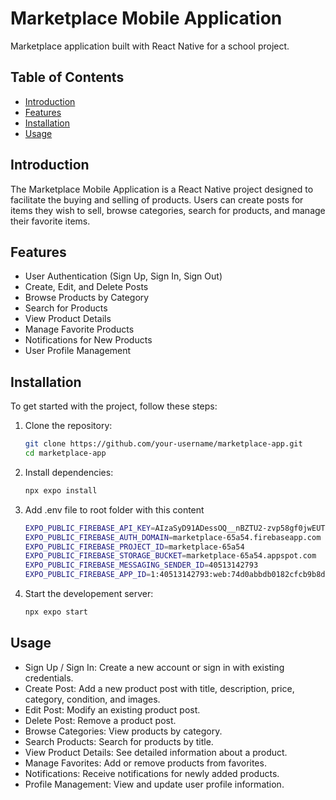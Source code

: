 # Marketplace Mobile Application

Marketplace application built with React Native for a school project.

## Table of Contents

- [Introduction](#introduction)
- [Features](#features)
- [Installation](#installation)
- [Usage](#usage)

## Introduction

The Marketplace Mobile Application is a React Native project designed to facilitate the buying and selling of products. Users can create posts for items they wish to sell, browse categories, search for products, and manage their favorite items.

## Features

- User Authentication (Sign Up, Sign In, Sign Out)
- Create, Edit, and Delete Posts
- Browse Products by Category
- Search for Products
- View Product Details
- Manage Favorite Products
- Notifications for New Products
- User Profile Management

## Installation

To get started with the project, follow these steps:

1. Clone the repository:
   ```sh
   git clone https://github.com/your-username/marketplace-app.git
   cd marketplace-app
   ```
2. Install dependencies:

   ```sh
   npx expo install

   ```
3. Add .env file to root folder with this content
   ```sh
   EXPO_PUBLIC_FIREBASE_API_KEY=AIzaSyD91ADessOQ__nBZTU2-zvp58gf0jwEUTM
   EXPO_PUBLIC_FIREBASE_AUTH_DOMAIN=marketplace-65a54.firebaseapp.com
   EXPO_PUBLIC_FIREBASE_PROJECT_ID=marketplace-65a54
   EXPO_PUBLIC_FIREBASE_STORAGE_BUCKET=marketplace-65a54.appspot.com
   EXPO_PUBLIC_FIREBASE_MESSAGING_SENDER_ID=40513142793
   EXPO_PUBLIC_FIREBASE_APP_ID=1:40513142793:web:74d0abbdb0182cfcb9b8d8
   ```
4. Start the developement server:
   ```sh
   npx expo start
   ```

## Usage

- Sign Up / Sign In: Create a new account or sign in with existing credentials.
- Create Post: Add a new product post with title, description, price, category, condition, and images.
- Edit Post: Modify an existing product post.
- Delete Post: Remove a product post.
- Browse Categories: View products by category.
- Search Products: Search for products by title.
- View Product Details: See detailed information about a product.
- Manage Favorites: Add or remove products from favorites.
- Notifications: Receive notifications for newly added products.
- Profile Management: View and update user profile information.
